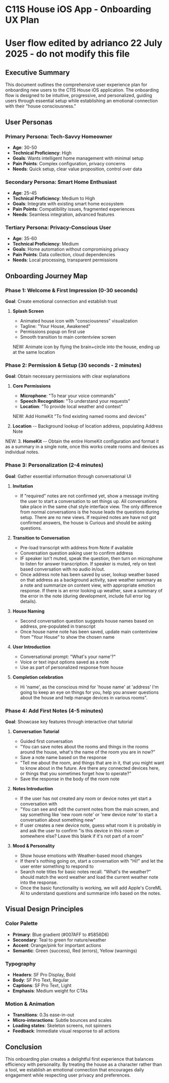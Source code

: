 # C11S House iOS App - Onboarding UX Plan

# User flow edited by adrianco 22 July 2025 - do not modify this file

## Executive Summary

This document outlines the comprehensive user experience plan for onboarding new users to the C11S House iOS application. The onboarding flow is designed to be intuitive, progressive, and personalized, guiding users through essential setup while establishing an emotional connection with their "house consciousness."

## User Personas

### Primary Persona: Tech-Savvy Homeowner
- **Age**: 30-50
- **Technical Proficiency**: High
- **Goals**: Wants intelligent home management with minimal setup
- **Pain Points**: Complex configuration, privacy concerns
- **Needs**: Quick setup, clear value proposition, control over data

### Secondary Persona: Smart Home Enthusiast
- **Age**: 25-45
- **Technical Proficiency**: Medium to High
- **Goals**: Integrate with existing smart home ecosystem
- **Pain Points**: Compatibility issues, fragmented experiences
- **Needs**: Seamless integration, advanced features

### Tertiary Persona: Privacy-Conscious User
- **Age**: 35-60
- **Technical Proficiency**: Medium
- **Goals**: Home automation without compromising privacy
- **Pain Points**: Data collection, cloud dependencies
- **Needs**: Local processing, transparent permissions

## Onboarding Journey Map

### Phase 1: Welcome & First Impression (0-30 seconds)
**Goal**: Create emotional connection and establish trust

1. **Splash Screen**
   - Animated house icon with "consciousness" visualization
   - Tagline: "Your House, Awakened"
   - Permissions popup on first use
   - Smooth transition to main contentview screen

   NEW: Animate icon by flying the brain+circle into the house, ending up at the same location

### Phase 2: Permission & Setup (30 seconds - 2 minutes)
**Goal**: Obtain necessary permissions with clear explanations

1. **Core Permissions**
   - **Microphone**: "To hear your voice commands"
   - **Speech Recognition**: "To understand your requests"
   - **Location**: "To provide local weather and context"

   NEW: Add HomeKit "To find existing named rooms and devices"

2. **Location**
   -- Background lookup of location address, populating Address Note

NEW: 3. **HomeKit**
   -- Obtain the entire HomeKit configuration and format it as a summary in a single note, once this works create rooms and devices as individual notes.


### Phase 3: Personalization (2-4 minutes)
**Goal**: Gather essential information through conversational UI

1. **Invitation**
   - If "required" notes are not confirmed yet, show a message inviting the user to start a conversation to set things up. All conversations take place in the same chat style interface view. The only difference from normal conversations is the house leads the questions during setup. There are no new views. If required notes are have not got confirmed answers, the house is Curious and should be asking questions.

2. **Transition to Conversation**
   - Pre-load transcript with address from Note if available
   - Conversation question asking user to confirm address
   - IF speaker isn't muted, speak the question, then turn on microphone to listen for answer transcription. If speaker is muted, rely on text based conversation with no audio in/out.
   - Once address note has been saved by user, lookup weather based on that address as a background activity, save weather summary as a note and summarize on content view, with appropriate emotion response. If there is an error looking up weather, save a summary of the error in the note (during development, include full error log details).

2. **House Naming**
   - Second conversation question suggests house names based on address, pre-populated in transcript
   - Once house name note has been saved, update main contentview from "Your House" to show the chosen name

3. **User Introduction**
   - Conversational prompt: "What's your name'?"
   - Voice or text input options saved as a note
   - Use as part of personalized response from house

4. **Completion celebration**
   - Hi 'name', as the conscious mind for 'house name' at 'address' I'm going to keep an eye on things for you, help you answer questions about the house and help manage devices in various rooms".

### Phase 4: Add First Notes (4-5 minutes)
**Goal**: Showcase key features through interactive chat tutorial

1. **Conversation Tutorial**
   - Guided first conversation
   - "You can save notes about the rooms and things in the rooms around the house, what's the name of the room you are in now?"
   - Save a note name based on the response
   - "Tell me about the room, and things that are in it, that you might want to know about in the future. Are there any connected devices here, or things that you sometimes forget how to operate?"
   - Save the response in the body of the room note

2. **Notes Introduction**
   - If the user has not created any room or device notes yet start a conversation with
   - "You can see and edit the current notes from the main screen, and say something like 'new room note' or 'new device note' to start a conversation about something new"
   - If user creates a new device note, guess what room it is probably in and ask the user to confirm "is this device in this room or somewhere else? Leave this blank if it's not part of a room"

3. **Mood & Personality**
   - Show house emotions with Weather-based mood changes
   - If there's nothing going on, start a conversation with "Hi!" and let the user enter something to respond to
   - Search note titles for basic notes recall. "What's the weather?" should match the word weather and load the current weather note into the response. 
   - Once the basic functionality is working, we will add Apple's CoreML AI to understand questions and summarize info based on the notes.


## Visual Design Principles

### Color Palette
- **Primary**: Blue gradient (#007AFF to #5856D6)
- **Secondary**: Teal to green for nature/weather
- **Accent**: Orange/pink for important actions
- **Semantic**: Green (success), Red (errors), Yellow (warnings)

### Typography
- **Headers**: SF Pro Display, Bold
- **Body**: SF Pro Text, Regular
- **Captions**: SF Pro Text, Light
- **Emphasis**: Medium weight for CTAs

### Motion & Animation
- **Transitions**: 0.3s ease-in-out
- **Micro-interactions**: Subtle bounces and scales
- **Loading states**: Skeleton screens, not spinners
- **Feedback**: Immediate visual response to all actions



## Conclusion

This onboarding plan creates a delightful first experience that balances efficiency with personality. By treating the house as a character rather than a tool, we establish an emotional connection that encourages daily engagement while respecting user privacy and preferences.